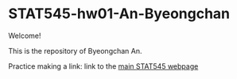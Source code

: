 # STAT545-hw01-An-Byeongchan

Welcome!

This is the repository of Byeongchan An.

Practice making a link:
link to the [main STAT545 webpage](http://stat545.com/)  
